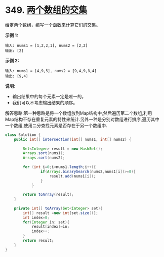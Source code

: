 # 349. [两个数组的交集](https://leetcode-cn.com/problems/intersection-of-two-arrays/description/)

给定两个数组，编写一个函数来计算它们的交集。

**示例 1:**

```
输入: nums1 = [1,2,2,1], nums2 = [2,2]
输出: [2]
```

**示例 2:**

```
输入: nums1 = [4,9,5], nums2 = [9,4,9,8,4]
输出: [9,4]
```

**说明:**

- 输出结果中的每个元素一定是唯一的。
- 我们可以不考虑输出结果的顺序。

解答思路:第一种思路是将一个数组放到Map结构中,然后遍历第二个数组,利用Map结构不存在重复元素的特性来统计.另外一种是分别对数组进行排序,遍历其中一个数组,使用二分查找元素是否存在于另一个数组中.

```java
class Solution {
    public int[] intersection(int[] nums1, int[] nums2) {
        
        Set<Integer> result = new HashSet();
        Arrays.sort(nums1);
        Arrays.sort(nums2);
       
        for (int i=0;i<nums1.length;i++){
                if(Arrays.binarySearch(nums2,nums1[i])>=0){
                    result.add(nums1[i]);
                }
            }
        
        return toArray(result);
    }
    
    private int[] toArray(Set<Integer> set){
        int[] result =new int[set.size()];
        int index=0;
        for(Integer in: set){
            result[index]=in;
            index++;
        }
        return result;
    }
}
```